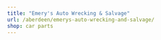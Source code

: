 ```yaml
---
title: "Emery's Auto Wrecking & Salvage"
url: /aberdeen/emerys-auto-wrecking-and-salvage/
shop: car parts
---
```

